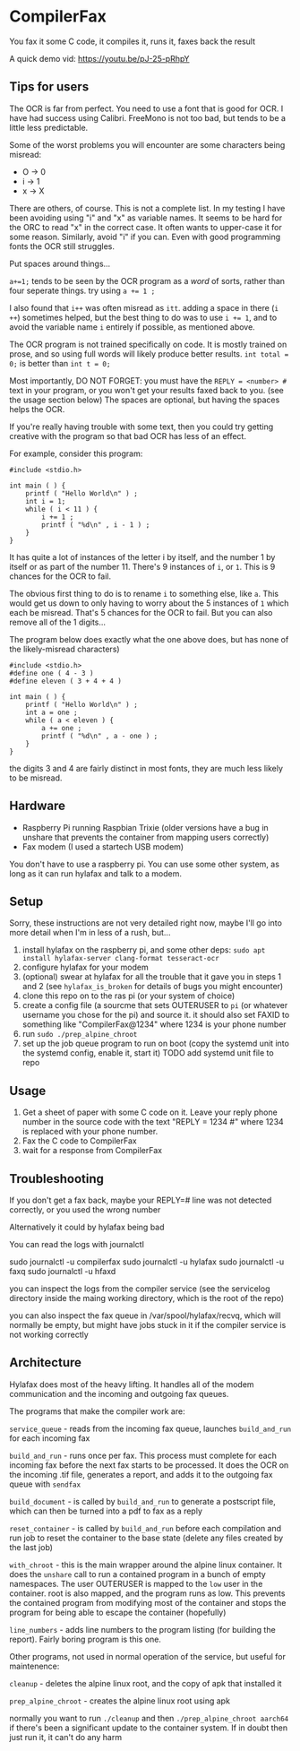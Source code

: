 # CompilerFax

You fax it some C code, it compiles it, runs it, faxes back the result

A quick demo vid: https://youtu.be/pJ-25-pRhpY

## Tips for users

The OCR is far from perfect. You need to use a font that is good for OCR. I have had success using Calibri. FreeMono is not too bad, but tends to be a little less predictable.

Some of the worst problems you will encounter are some characters being misread:

* O -> 0
* i -> 1
* x -> X

There are others, of course. This is not a complete list. In my testing I have been avoiding using "i" and "x" as variable names. It seems to be hard for the ORC to read "x" in the correct case. It often wants to upper-case it for some reason. Similarly, avoid "i" if you can. Even with good programming fonts the OCR still struggles.

Put spaces around things...

`a+=1;` tends to be seen by the OCR program as a _word_ of sorts, rather than four seperate things. try using `a += 1 ;`

I also found that `i++` was often misread as `itt`. adding a space in there (`i ++`) sometimes helped, but the best thing to do was to use `i += 1`, and to avoid the variable name `i` entirely if possible, as mentioned above.

The OCR program is not trained specifically on code. It is mostly trained on prose, and so using full words will likely produce better results. `int total = 0;` is better than `int t = 0;`

Most importantly, DO NOT FORGET: you must have the `REPLY = <number> #` text in your program, or you won't get your results faxed back to you. (see the usage section below) The spaces are optional, but having the spaces helps the OCR.

If you're really having trouble with some text, then you could try getting creative with the program so that bad OCR has less of an effect.

For example, consider this program:

```
#include <stdio.h>

int main ( ) {
    printf ( "Hello World\n" ) ;
    int i = 1;
    while ( i < 11 ) {
        i += 1 ;
        printf ( "%d\n" , i - 1 ) ;
    }
}
```

It has quite a lot of instances of the letter i by itself, and the number 1 by itself or as part of the number 11. There's 9 instances of `i`, or `1`. This is 9 chances for the OCR to fail.

The obvious first thing to do is to rename `i` to something else, like `a`. This would get us down to only having to worry about the 5 instances of `1` which each be misread. That's 5 chances for the OCR to fail. But you can also remove all of the 1 digits...

The program below does exactly what the one above does, but has none of the likely-misread characters)

```
#include <stdio.h>
#define one ( 4 - 3 )
#define eleven ( 3 + 4 + 4 )

int main ( ) {
    printf ( "Hello World\n" ) ;
    int a = one ;
    while ( a < eleven ) {
        a += one ;
        printf ( "%d\n" , a - one ) ;
    }
}
```

the digits 3 and 4 are fairly distinct in most fonts, they are much less likely to be misread.

## Hardware

- Raspberry Pi running Raspbian Trixie (older versions have a bug in unshare that prevents the container from mapping users correctly)
- Fax modem (I used a startech USB modem)

You don't have to use a raspberry pi. You can use some other system, as long as it can run hylafax and talk to a modem.

## Setup

Sorry, these instructions are not very detailed right now, maybe I'll go into more detail when I'm in less of a rush, but...

1. install hylafax on the raspberry pi, and some other deps: `sudo apt install hylafax-server clang-format tesseract-ocr`
2. configure hylafax for your modem
3. (optional) swear at hylafax for all the trouble that it gave you in steps 1 and 2 (see `hylafax_is_broken` for details of bugs you might encounter)
4. clone this repo on to the ras pi (or your system of choice)
5. create a config file (a sourcme that sets OUTERUSER to `pi` (or whatever username you chose for the pi) and source it. it should also set FAXID to something like "CompilerFax@1234" where 1234 is your phone number
6. run `sudo ./prep_alpine_chroot`
7. set up the job queue program to run on boot (copy the systemd unit into the systemd config, enable it, start it) TODO add systemd unit file to repo

## Usage

1. Get a sheet of paper with some C code on it. Leave your reply phone number in the source code with the text "REPLY = 1234 #" where 1234 is replaced with your phone number.
2. Fax the C code to CompilerFax
3. wait for a response from CompilerFax

## Troubleshooting

If you don't get a fax back, maybe your REPLY=<number># line was not detected correctly, or you used the wrong number

Alternatively it could by hylafax being bad

You can read the logs with journalctl

sudo journalctl -u compilerfax
sudo journalctl -u hylafax
sudo journalctl -u faxq
sudo journalctl -u hfaxd

you can inspect the logs from the compiler service (see the servicelog directory inside the maing working directory, which is the root of the repo)

you can also inspect the fax queue in /var/spool/hylafax/recvq, which will normally be empty, but might have jobs stuck in it if the compiler service is not working correctly

## Architecture

Hylafax does most of the heavy lifting. It handles all of the modem communication and the incoming and outgoing fax queues.

The programs that make the compiler work are:

`service_queue` - reads from the incoming fax queue, launches `build_and_run` for each incoming fax

`build_and_run` - runs once per fax. This process must complete for each incoming fax before the next fax starts to be processed. It does the OCR on the incoming .tif file, generates a report, and adds it to the outgoing fax queue with `sendfax`

`build_document` - is called by `build_and_run` to generate a postscript file, which can then be turned into a pdf to fax as a reply

`reset_container` - is called by `build_and_run` before each compilation and run job to reset the container to the base state (delete any files created by the last job)

`with_chroot` - this is the main wrapper around the alpine linux container. It does the `unshare` call to run a contained program in a bunch of empty namespaces. The user OUTERUSER is mapped to the `low` user in the container. root is also mapped, and the program runs as low. This prevents the contained program from modifying most of the container and stops the program for being able to escape the container (hopefully)

`line_numbers` - adds line numbers to the program listing (for building the report). Fairly boring program is this one.

Other programs, not used in normal operation of the service, but useful for maintenence:

`cleanup` - deletes the alpine linux root, and the copy of apk that installed it

`prep_alpine_chroot` - creates the alpine linux root using apk

normally you want to run `./cleanup` and then `./prep_alpine_chroot aarch64` if there's been a significant update to the container system. If in doubt then just run it, it can't do any harm
